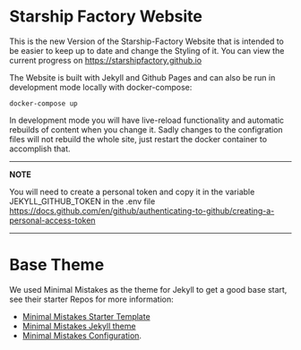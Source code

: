 # Starship Factory Website

This is the new Version of the Starship-Factory Website that is intended to be easier to keep up to date and change the Styling of it.
You can view the current progress on https://starshipfactory.github.io

The Website is built with Jekyll and Github Pages and can also be run in development mode locally with docker-compose:

    docker-compose up

In development mode you will have live-reload functionality and automatic rebuilds of content when you change it. Sadly changes to the configration files will not rebuild the whole site, just restart the docker container to accomplish that.

---
**NOTE**

You will need to create a personal token and copy it in the variable JEKYLL_GITHUB_TOKEN in the .env file  
https://docs.github.com/en/github/authenticating-to-github/creating-a-personal-access-token

---



# Base Theme
We used Minimal Mistakes as the theme for Jekyll to get a good base start, see their starter Repos for more information:
- [Minimal Mistakes Starter Template](https://github.com/mmistakes/mm-github-pages-starter/)
- [Minimal Mistakes Jekyll theme](https://github.com/mmistakes/minimal-mistakes)
- [Minimal Mistakes Configuration](https://mmistakes.github.io/minimal-mistakes/docs/configuration/).
